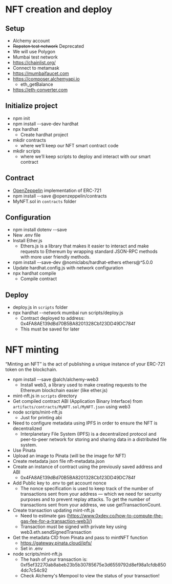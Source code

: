 # NFT creation and deploy
## Setup

- Alchemy account
- ~~Ropsten test network~~ Deprecated
- We will use Polygon 
- Mumbai test network
- https://chainlist.org/
- Connect to metamask
- https://mumbaifaucet.com
- https://composer.alchemyapi.io
    - eth_getBalance
- https://eth-converter.com

## Initialize project
- npm init
- npm install --save-dev hardhat
- npx hardhat
    - Create hardhat project
- mkdir contracts
    - where we’ll keep our NFT smart contract code
- mkdir scripts
    - where we’ll keep scripts to deploy and interact with our smart contract

## Contract
- [OpenZeppelin](https://docs.openzeppelin.com/contracts/3.x/erc721) implementation of ERC-721
- npm install --save @openzeppelin/contracts
- MyNFT.sol in `contracts` folder

## Configuration
- npm install dotenv --save
- New .env file
- Install Ether.js
    - Ethers.js is a library that makes it easier to interact and make requests to Ethereum by wrapping standard JSON-RPC methods with more user friendly methods.
- npm install --save-dev @nomiclabs/hardhat-ethers ethers@^5.0.0
- Update hardhat.config.js with network configuration
- npx hardhat compile
    - Compile contract

## Deploy
- deploy.js in `scripts` folder
- npx hardhat --network mumbai run scripts/deploy.js
    - Contract deployed to address: 0x4FA8AE139dBd70B5BA8201328Cb123DD49DC784f
    - This must be saved for later

# NFT minting
“Minting an NFT” is the act of publishing a unique instance of your ERC-721 token on the blockchain.

- npm install --save @alch/alchemy-web3
    - Install web3, a library used to make creating requests to the Ethereum blockchain easier (like ether.js)
- mint-nft.js in `scripts` directory
- Get compiled contract ABI (Application Binary Interface) from `artifacts/contracts/MyNFT.sol/MyNFT.json` using web3
- node scripts/mint-nft.js
    - Just for printing abi
- Need to configure metadata using IPFS in order to ensure the NFT is decentralized
    - Interplanetary File System (IPFS) is a decentralized protocol and peer-to-peer network for storing and sharing data in a distributed file system.
- Use Pinata
- Upload an image to Pinata (will be the image for NFT)
- Create metadata json file nft-metadata.json
- Create an instance of contract using the previously saved address and ABI
    - 0x4FA8AE139dBd70B5BA8201328Cb123DD49DC784f
- Add Public key to .env to get account nonce
    - The nonce specification is used to keep track of the number of transactions sent from your address — which we need for security purposes and to prevent replay attacks. To get the number of transactions sent from your address, we use getTransactionCount.
- Create transaction updating mint-nft.js
    - Need to estimate gas (https://www.0xdev.co/how-to-compute-the-gas-fee-for-a-transaction-web3/)
    - Transaction must be signed with private key using web3.eth.sendSignedTransaction
- Get the metadata CID from Pinata and pass to mintNFT function
    - https://gateway.pinata.cloud/ipfs/<CID>
    - Set in .env
- node scripts/mint-nft.js
    - The hash of your transaction is:  0xf5ef32270ab8abeb23b5b30785675e3d6559792d8ef98a1cfdb8504dc7c54c92 
    - Check Alchemy's Mempool to view the status of your transaction!